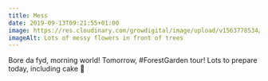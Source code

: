 ```yaml
---
title: Mess
date: 2019-09-13T09:21:55+01:00
image: https://res.cloudinary.com/growdigital/image/upload/v1563778534/poached-egg-plant-1D35B784.jpg
imageAlt: Lots of messy flowers in front of trees
---
```


Bore da fyd, morning world! Tomorrow, #ForestGarden tour! Lots to prepare today, including cake 🍰
